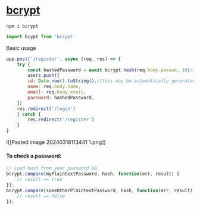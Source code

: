 # [bcrypt](https://www.npmjs.com/package/bcrypt)

```
npm i bcrypt
```

``` js
import bcypt from 'bcrypt'
```
 
 Basic usage
```js
app.post('/register', async (req, res) => {
	try {
		const hashedPassword = await bcrypt.hash(req.body.passwd, 10)// 10 passes at encryption
		users.push({
		id: Date.now().toString(),//this may be automatically generated by db
		name: req.body.name,
		email: req.body.email,
		password: hashedPassword,
	})
	res.redirect('/login')
	} catch {
		res.redirect('/register')
	}
}
```
![[Pasted image 20240318113441 1.png]]

#### To check a password:

```js
// Load hash from your password DB.
bcrypt.compare(myPlaintextPassword, hash, function(err, result) {
    // result == true
});
bcrypt.compare(someOtherPlaintextPassword, hash, function(err, result) {
    // result == false
});
```
